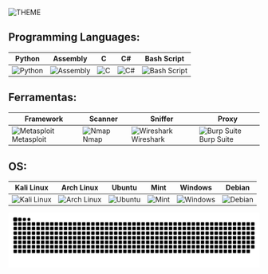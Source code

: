 
![THEME](https://th.bing.com/th/id/R.86bfad59564877514257581faa2f2223?rik=dJhrbptboAjUvA&riu=http%3a%2f%2flamcdn.net%2fhopesandfears.com%2fpost-cover%2fdLYfYLBGDmmQ3DSWcfNk8Q-default.gif&ehk=O3bHsoOitWM%2fp8xPhmkogP0TLPkmp9CWRsKdsphhKZE%3d&risl=&pid=ImgRaw&r=0)

## Programming Languages:

| Python                                                                                           | Assembly                                                                                           | C                                                                                                 | C#                                                                                                | Bash Script                                                                                      |
|--------------------------------------------------------------------------------------------------|---------------------------------------------------------------------------------------------------|---------------------------------------------------------------------------------------------------|--------------------------------------------------------------------------------------------------|-------------------------------------------------------------------------------------------------|
| ![Python](https://img.icons8.com/?size=100&id=l75OEUJkPAk4&format=png&color=000000)   | ![Assembly](https://img.icons8.com/?size=100&id=gVK745a4Vaur&format=png&color=000000) | ![C](https://img.icons8.com/?size=100&id=40670&format=png&color=000000)                       | ![C#](https://img.icons8.com/?size=100&id=55251&format=png&color=000000)                     | ![Bash Script](https://img.icons8.com/?size=100&id=9MJf0ngDwS8z&format=png&color=000000) |


## Ferramentas:

| Framework                                                                                           | Scanner                                                                                           | Sniffer                                                                                           | Proxy                                                                                             |
|-----------------------------------------------------------------------------------------------------|---------------------------------------------------------------------------------------------------|---------------------------------------------------------------------------------------------------|---------------------------------------------------------------------------------------------------|
| ![Metasploit](https://img.icons8.com/?size=100&id=97AFS4JiW8vx&format=png&color=000000) Metasploit | ![Nmap](https://img.icons8.com/?size=100&id=9b5wowKIlo9d&format=png&color=000000) Nmap            | ![Wireshark](https://img.icons8.com/?size=100&id=rOHcpTUtCTjr&format=png&color=000000) Wireshark  | ![Burp Suite](https://img.icons8.com/?size=100&id=41078&format=png&color=FD7E14) Burp Suite  |


## OS:

| Kali Linux                                                                                       | Arch Linux                                                                                       | Ubuntu                                                                                           | Mint                                                                                             | Windows                                                                                          | Debian                                                                                           |
|--------------------------------------------------------------------------------------------------|--------------------------------------------------------------------------------------------------|--------------------------------------------------------------------------------------------------|--------------------------------------------------------------------------------------------------|--------------------------------------------------------------------------------------------------|--------------------------------------------------------------------------------------------------|
| ![Kali Linux](https://img.icons8.com/?size=100&id=qBWtR72kluCU&format=png&color=000000)   | ![Arch Linux](https://img.icons8.com/?size=100&id=lkk6STbDNYML&format=png&color=228BE6)   | ![Ubuntu](https://img.icons8.com/?size=100&id=63208&format=png&color=000000)               | ![Mint](https://img.icons8.com/?size=100&id=101664&format=png&color=000000)                 | ![Windows](https://img.icons8.com/?size=100&id=TuXN3JNUBGOT&format=png&color=000000)   | ![Debian](https://img.icons8.com/?size=100&id=17838&format=png&color=000000)               |


![snake](https://raw.githubusercontent.com/Platane/snk/output/github-contribution-grid-snake.svg)
